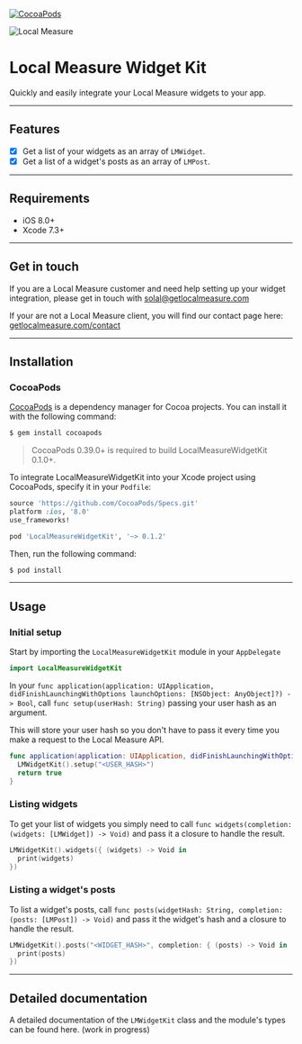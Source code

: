 [![CocoaPods](https://img.shields.io/cocoapods/v/LocalMeasureWidgetKit.svg)](https://cocoapods.org/pods/LocalMeasureWidgetKit)

![Local Measure](https://3h05ydjpmgg26w82hvkove2m-wpengine.netdna-ssl.com/wp-content/themes/local-measure/images/lm-logo.svg)

# Local Measure Widget Kit

Quickly and easily integrate your Local Measure widgets to your app.

---

## Features

- [x] Get a list of your widgets as an array of `LMWidget`.
- [x] Get a list of a widget's posts as an array of `LMPost`.

---

## Requirements

- iOS 8.0+
- Xcode 7.3+

---

## Get in touch

If you are a Local Measure customer and need help setting up your widget integration, please get in touch with <solal@getlocalmeasure.com>

If your are not a Local Measure client, you will find our contact page here: [getlocalmeasure.com/contact](https://www.getlocalmeasure.com/contact)

---

## Installation

### CocoaPods

[CocoaPods](http://cocoapods.org) is a dependency manager for Cocoa projects. You can install it with the following command:

```bash
$ gem install cocoapods
```

> CocoaPods 0.39.0+ is required to build LocalMeasureWidgetKit 0.1.0+.

To integrate LocalMeasureWidgetKit into your Xcode project using CocoaPods, specify it in your `Podfile`:

```ruby
source 'https://github.com/CocoaPods/Specs.git'
platform :ios, '8.0'
use_frameworks!

pod 'LocalMeasureWidgetKit', '~> 0.1.2'
```

Then, run the following command:

```bash
$ pod install
```

---

## Usage

### Initial setup

Start by importing the `LocalMeasureWidgetKit` module in your `AppDelegate`

```swift
import LocalMeasureWidgetKit
```

In your `func application(application: UIApplication, didFinishLaunchingWithOptions launchOptions: [NSObject: AnyObject]?) -> Bool`, call `func setup(userHash: String)` passing your user hash as an argument.

This will store your user hash so you don't have to pass it every time you make a request to the Local Measure API.

```swift
func application(application: UIApplication, didFinishLaunchingWithOptions launchOptions: [NSObject: AnyObject]?) -> Bool {
  LMWidgetKit().setup("<USER_HASH>")
  return true
}
```


### Listing widgets

To get your list of widgets you simply need to call `func widgets(completion: (widgets: [LMWidget]) -> Void)` and pass it a closure to handle the result.

```swift
LMWidgetKit().widgets({ (widgets) -> Void in
  print(widgets)
})
```


### Listing a widget's posts

To list a widget's posts, call `func posts(widgetHash: String, completion: (posts: [LMPost]) -> Void)` and pass it the widget's hash and a closure to handle the result.

```swift
LMWidgetKit().posts("<WIDGET_HASH>", completion: { (posts) -> Void in
  print(posts)
})
```

---

## Detailed documentation

A detailed documentation of the `LMWidgetKit` class and the module's types can be found here. (work in progress)